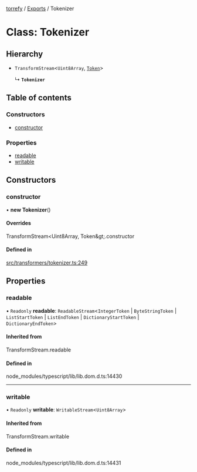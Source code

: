 [torrefy](../README.md) / [Exports](../modules.md) / Tokenizer

# Class: Tokenizer

## Hierarchy

- `TransformStream`<`Uint8Array`, [`Token`](../modules.md#token)\>

  ↳ **`Tokenizer`**

## Table of contents

### Constructors

- [constructor](Tokenizer.md#constructor)

### Properties

- [readable](Tokenizer.md#readable)
- [writable](Tokenizer.md#writable)

## Constructors

### constructor

• **new Tokenizer**()

#### Overrides

TransformStream&lt;Uint8Array, Token\&gt;.constructor

#### Defined in

[src/transformers/tokenizer.ts:249](https://github.com/Sec-ant/bepjs/blob/5d0ef68/src/transformers/tokenizer.ts#L249)

## Properties

### readable

• `Readonly` **readable**: `ReadableStream`<`IntegerToken` \| `ByteStringToken` \| `ListStartToken` \| `ListEndToken` \| `DictionaryStartToken` \| `DictionaryEndToken`\>

#### Inherited from

TransformStream.readable

#### Defined in

node_modules/typescript/lib/lib.dom.d.ts:14430

___

### writable

• `Readonly` **writable**: `WritableStream`<`Uint8Array`\>

#### Inherited from

TransformStream.writable

#### Defined in

node_modules/typescript/lib/lib.dom.d.ts:14431
